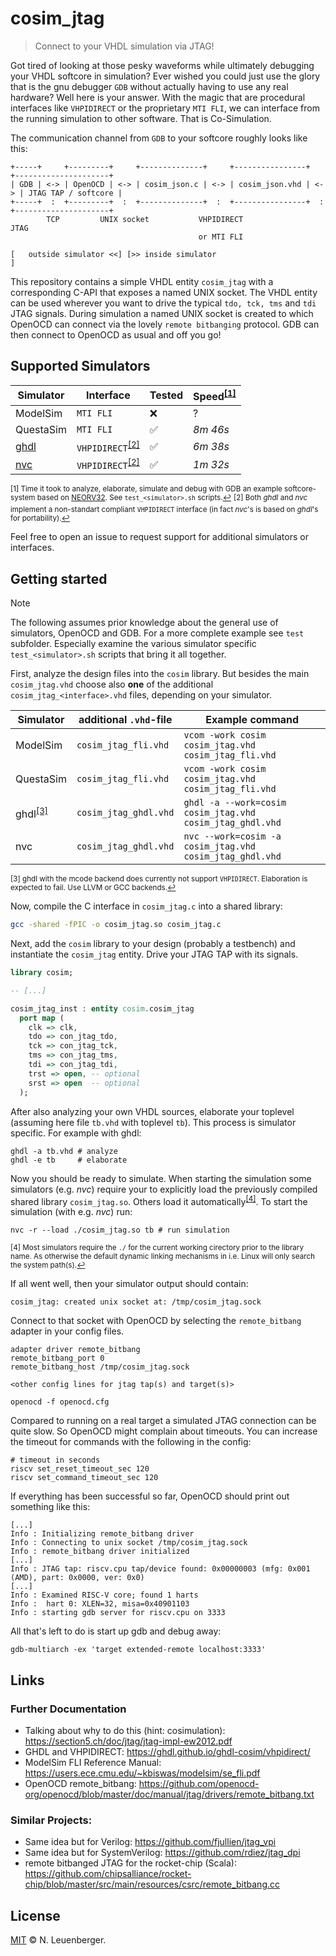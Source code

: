 # cosim_jtag
> Connect to your VHDL simulation via JTAG!

Got tired of looking at those pesky waveforms while ultimately debugging your VHDL softcore in simulation? Ever wished you could just use the glory that is the gnu debugger `GDB` without actually having to use any real hardware? Well here is your answer. With the magic that are procedural interfaces like `VHPIDIRECT` or the proprietary `MTI FLI`, we can interface from the running simulation to other software. That is Co-Simulation.

The communication channel from `GDB` to your softcore roughly looks like this:

```
+-----+     +---------+     +--------------+     +----------------+     +---------------------+
| GDB | <-> | OpenOCD | <-> | cosim_json.c | <-> | cosim_json.vhd | <-> | JTAG TAP / softcore |
+-----+  :  +---------+  :  +--------------+  :  +----------------+  :  +---------------------+
        TCP         UNIX socket           VHPIDIRECT               JTAG
                                          or MTI FLI

[   outside simulator <<] [>> inside simulator                                                ]
```

This repository contains a simple VHDL entity `cosim_jtag` with a corresponding C-API that exposes a named UNIX socket.
The VHDL entity can be used wherever you want to drive the typical `tdo, tck, tms` and `tdi` JTAG signals. During simulation a named UNIX socket is created to which OpenOCD can connect via the lovely `remote bitbanging` protocol.
GDB can then connect to OpenOCD as usual and off you go!


## Supported Simulators

| Simulator | Interface | Tested | Speed<sup><a href="#sup1" id="ref1">[1]</a></sup> |
|---|---|---|---|
| ModelSim | `MTI FLI` | :x: | ? |
| QuestaSim | `MTI FLI` | :white_check_mark: | _8m 46s_ |
| [ghdl](https://github.com/ghdl/ghdl) | `VHPIDIRECT`<sup><a href="#sup2" id="ref2">[2]</a></sup> | :white_check_mark: | _6m 38s_ |
| [nvc](https://github.com/nickg/nvc) | `VHPIDIRECT`<sup><a href="#sup2" id="ref2">[2]</a></sup> | :white_check_mark: | _1m 32s_ |

<sup id="sup1">[1] Time it took to analyze, elaborate, simulate and debug with GDB an example softcore-system based on [NEORV32](https://github.com/stnolting/neorv32). See `test_<simulator>.sh` scripts.<a href="#ref1" title="Jump back.">↩</a></sup>
<sup id="sup2">[2] Both _ghdl_ and _nvc_ implement a non-standart compliant `VHPIDIRECT` interface (in fact _nvc_'s is based on _ghdl_'s for portability).<a href="#ref2" title="Jump back.">↩</a></sup>

Feel free to open an issue to request support for additional simulators or interfaces.


## Getting started

> [!NOTE]
> The following assumes prior knowledge about the general use of simulators, OpenOCD and GDB. For a more complete example see `test` subfolder. Especially examine the various simulator specific `test_<simulator>.sh` scripts that bring it all together.

First, analyze the design files into the `cosim` library. But besides the main `cosim_jtag.vhd` choose also **one** of the additional `cosim_jtag_<interface>.vhd` files, depending on your simulator.

| Simulator | additional `.vhd`-file | Example command |
|---|---|---|
| ModelSim | `cosim_jtag_fli.vhd` | `vcom -work cosim cosim_jtag.vhd cosim_jtag_fli.vhd` |
| QuestaSim | `cosim_jtag_fli.vhd` | `vcom -work cosim cosim_jtag.vhd cosim_jtag_fli.vhd` |
| ghdl<sup><a href="#sup3" id="ref3">[3]</a></sup> | `cosim_jtag_ghdl.vhd` | `ghdl -a --work=cosim cosim_jtag.vhd cosim_jtag_ghdl.vhd` |
| nvc | `cosim_jtag_ghdl.vhd` | `nvc --work=cosim -a cosim_jtag.vhd cosim_jtag_ghdl.vhd` |

<sup id="sup3">[3] ghdl with the mcode backend does currently not support `VHPIDIRECT`. Elaboration is expected to fail. Use LLVM or GCC backends.<a href="#ref3" title="Jump back.">↩</a></sup>

Now, compile the C interface in `cosim_jtag.c` into a shared library:

```bash
gcc -shared -fPIC -o cosim_jtag.so cosim_jtag.c
```

Next, add the `cosim` library to your design (probably a testbench) and instantiate the `cosim_jtag` entity. Drive your JTAG TAP with its signals.

```vhdl
library cosim;

-- [...]

cosim_jtag_inst : entity cosim.cosim_jtag
  port map (
    clk => clk,
    tdo => con_jtag_tdo,
    tck => con_jtag_tck,
    tms => con_jtag_tms,
    tdi => con_jtag_tdi,
    trst => open, -- optional
    srst => open  -- optional
  );
```

After also analyzing your own VHDL sources, elaborate your toplevel (assuming here file `tb.vhd` with toplevel `tb`). This process is simulator specific. For example with ghdl:

```shell
ghdl -a tb.vhd # analyze
ghdl -e tb     # elaborate
```

Now you should be ready to simulate. When starting the simulation some simulators (e.g. _nvc_) require your to explicitly load the previously compiled shared library `cosim_jtag.so`. Others load it automatically<sup><a href="#sup4" id="ref4">[4]</a></sup>. To start the simulation (with e.g. _nvc_) run:

```shell
nvc -r --load ./cosim_jtag.so tb # run simulation
```

<sup id="sup4">[4] Most simulators require the `./` for the current working cirectory prior to the library name. As otherwise the default dynamic linking mechanisms in i.e. Linux will only search the system path(s).<a href="#ref4" title="Jump back.">↩</a></sup>

If all went well, then your simulator output should contain:

```shell
cosim_jtag: created unix socket at: /tmp/cosim_jtag.sock
```

Connect to that socket with OpenOCD by selecting the `remote_bitbang` adapter in your config files.

```
adapter driver remote_bitbang
remote_bitbang_port 0
remote_bitbang_host /tmp/cosim_jtag.sock

<other config lines for jtag tap(s) and target(s)>
```

```shell
openocd -f openocd.cfg
```

Compared to running on a real target a simulated JTAG connection can be quite slow. So OpenOCD might complain about timeouts. You can increase the timeout for commands with the following in the config:

```
# timeout in seconds
riscv set_reset_timeout_sec 120
riscv set_command_timeout_sec 120
```

If everything has been successful so far, OpenOCD should print out something like this:

```
[...]
Info : Initializing remote_bitbang driver
Info : Connecting to unix socket /tmp/cosim_jtag.sock
Info : remote_bitbang driver initialized
[...]
Info : JTAG tap: riscv.cpu tap/device found: 0x00000003 (mfg: 0x001 (AMD), part: 0x0000, ver: 0x0)
[...]
Info : Examined RISC-V core; found 1 harts
Info :  hart 0: XLEN=32, misa=0x40901103
Info : starting gdb server for riscv.cpu on 3333
```

All that's left to do is start up gdb and debug away:

```shell
gdb-multiarch -ex 'target extended-remote localhost:3333'
```


## Links

### Further Documentation
- Talking about why to do this (hint: cosimulation): https://section5.ch/doc/jtag/jtag-impl-ew2012.pdf
- GHDL and VHPIDIRECT: https://ghdl.github.io/ghdl-cosim/vhpidirect/
- ModelSim FLI Reference Manual: https://users.ece.cmu.edu/~kbiswas/modelsim/se_fli.pdf
- OpenOCD remote_bitbang: https://github.com/openocd-org/openocd/blob/master/doc/manual/jtag/drivers/remote_bitbang.txt

### Similar Projects:
- Same idea but for Verilog: https://github.com/fjullien/jtag_vpi
- Same idea but for SystemVerilog: https://github.com/rdiez/jtag_dpi
- remote bitbanged JTAG for the rocket-chip (Scala): https://github.com/chipsalliance/rocket-chip/blob/master/src/main/resources/csrc/remote_bitbang.cc


## License
[MIT](LICENSE) © N. Leuenberger.
